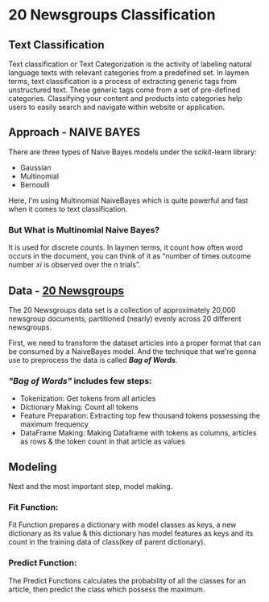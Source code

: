 # 20 Newsgroups Classification

## Text Classification
Text classification or Text Categorization is the activity of labeling natural language texts with relevant categories from a predefined set. In laymen terms, text classification is a process of extracting generic tags from unstructured text. These generic tags come from a set of pre-defined categories. Classifying your content and products into categories help users to easily search and navigate within website or application.

## Approach - NAIVE BAYES
There are three types of Naive Bayes models under the scikit-learn library:
* Gaussian
* Multinomial
* Bernoulli

Here, I'm using Multinomial NaiveBayes which is quite powerful and fast when it comes to text classification.
### But What is Multinomial Naive Bayes? 
It is used for discrete counts. In laymen terms, it count how often word occurs in the document, you can think of it as “number of times outcome number 𝑥𝑖 is observed over the n trials”.

## Data - [20 Newsgroups](http://archive.ics.uci.edu/ml/datasets/Twenty+Newsgroups)
The 20 Newsgroups data set is a collection of approximately 20,000 newsgroup documents, partitioned (nearly) evenly across 20 different newsgroups.

First, we need to transform the dataset articles into a proper format that can be consumed by a NaiveBayes model. And the technique that we're gonna use to preprocess the data is called ***Bag of Words***.
### ***"Bag of Words"*** includes few steps:
* Tokenization: Get tokens from all articles
* Dictionary Making: Count all tokens
* Feature Preparation: Extracting top few thousand tokens possessing the maximum frequency
* DataFrame Making: Making Dataframe with tokens as columns, articles as rows & the token count in that article as values

## Modeling
Next and the most important step, model making.
### Fit Function: 
Fit Function prepares a dictionary with model classes as keys, a new dictionary as its value & this dictionary has model features as keys and its count in the training data of class(key of parent dictionary).

### Predict Function:
The Predict Functions calculates the probability of all the classes for an article, then predict the class which possess the maximum.
